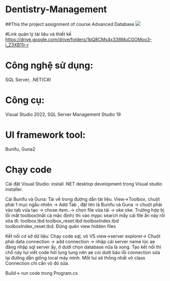 # Dentistry-Management
##This the project assignment of course Advanced Database 
![](https://149501111.v2.pressablecdn.com/wp-content/uploads/2022/08/Dental-Clinic-Management-System.webp)

#Link quản lý tài liệu và thiết kế 
https://drive.google.com/drive/folders/1bQ8CMs4x338MuCGOMoo3-i_Z3XB11r-r

# Công nghệ sử dụng: 
SQL Server, .NET(C#)
# Công cụ: 
Visual Studio 2022, SQL Server Management Studio 19
# UI framework tool:
Bunifu, Guna2

# Chạy code
Cài đặt Visual Studio: install .NET desktop development trong Visual studio installer.

Cài Bunifu và Guna: Tải về trong đường dẫn tài liệu. 
View->Toolbox, chuột phải 1 mục ngẫu nhiên -> Add Tab , đặt tên là Bunifu và Guna -> chuột phải vào tab vừa tạo -> chose item..-> chọn file vừa tải -> oke oke.
Trường hợp bị lỗi mất toolbox(mất cả mặc định) thì vào mypc search mấy cái file ẩn này rồi xóa đi: toolbox.tbd toolbox_reset.tbd toolboxIndex.tbd toolboxIndex_reset.tbd. Đừng quên view hidden files

Kết nối cơ sở dữ liệu: Chạy code sql, vô VS view->server explorer-> Chuột phải data connection -> add connection -> nhập cái server name lúc ae đăng nhập sql server ấy, ở dưới chọn database nữa là xong. 
Tạo kết nối thì chỗ này tui viết code hơi lung tung nên ae coi dưới báo lỗi connection sửa lại đường dẫn giống local máy mình. Mốt tui sẽ thống nhất vô class Connection chỉ cần vô đó sửa.

Build-> run code trong Program.cs
